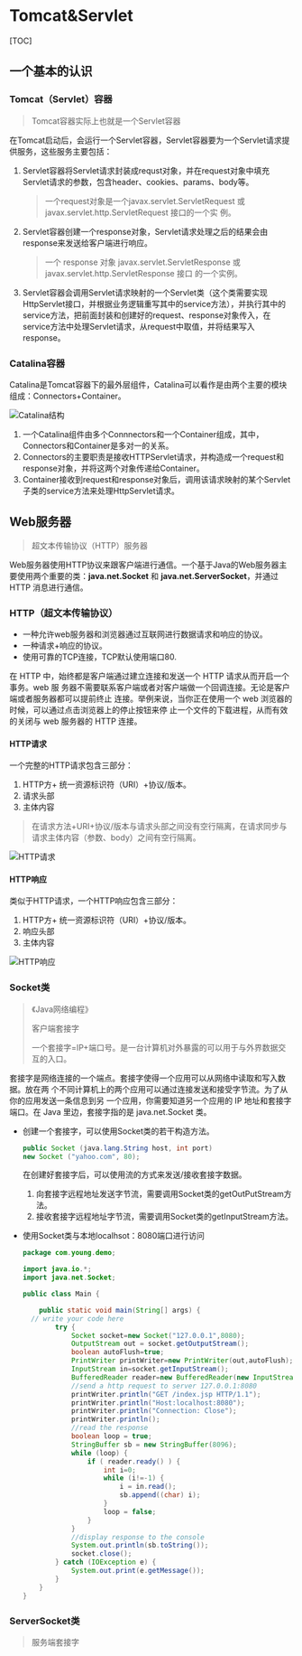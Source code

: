 # Tomcat&Servlet

[TOC]

## 一个基本的认识

### Tomcat（Servlet）容器

> Tomcat容器实际上也就是一个Servlet容器

在Tomcat启动后，会运行一个Servlet容器，Servlet容器要为一个Servlet请求提供服务，这些服务主要包括：

1. Servlet容器将Servlet请求封装成requst对象，并在request对象中填充Servlet请求的参数，包含header、cookies、params、body等。

   > 一个request对象是一个javax.servlet.ServletRequest 或 javax.servlet.http.ServletRequest 接口的一个实 例。

2. Servlet容器创建一个response对象，Servlet请求处理之后的结果会由response来发送给客户端进行响应。

   > 一个 response 对象 javax.servlet.ServletResponse 或 javax.servlet.http.ServletResponse 接口 的一个实例。 

3. Servlet容器会调用Servlet请求映射的一个Servlet类（这个类需要实现HttpServlet接口，并根据业务逻辑重写其中的service方法），并执行其中的service方法，把前面封装和创建好的request、response对象传入，在service方法中处理Servlet请求，从request中取值，并将结果写入response。

### Catalina容器

Catalina是Tomcat容器下的最外层组件，Catalina可以看作是由两个主要的模块组成：Connectors+Container。

![Catalina结构](/var/folders/02/6fb830cn5wx_blr0m3nj9bx40000gn/T/abnerworks.Typora/image-20180916142608925.png)

1. 一个Catalina组件由多个Connnectors和一个Container组成，其中，Connectors和Container是多对一的关系。
2. Connectors的主要职责是接收HTTPServlet请求，并构造成一个request和response对象，并将这两个对象传递给Container。
3. Container接收到request和response对象后，调用该请求映射的某个Servlet子类的service方法来处理HttpServlet请求。

## Web服务器

> 超文本传输协议（HTTP）服务器

Web服务器使用HTTP协议来跟客户端进行通信。一个基于Java的Web服务器主要使用两个重要的类：**java.net.Socket** 和 **java.net.ServerSocket**，并通过 HTTP 消息进行通信。

### HTTP（超文本传输协议）

- 一种允许web服务器和浏览器通过互联网进行数据请求和响应的协议。
- 一种请求+响应的协议。
- 使用可靠的TCP连接，TCP默认使用端口80.

在 HTTP 中，始终都是客户端通过建立连接和发送一个 HTTP 请求从而开启一个事务。web 服
务器不需要联系客户端或者对客户端做一个回调连接。无论是客户端或者服务器都可以提前终止
连接。举例来说，当你正在使用一个 web 浏览器的时候，可以通过点击浏览器上的停止按钮来停
止一个文件的下载进程，从而有效的关闭与 web 服务器的 HTTP 连接。

#### HTTP请求

一个完整的HTTP请求包含三部分：

1. HTTP方+ 统一资源标识符（URI）+协议/版本。
2. 请求头部
3. 主体内容

> 在请求方法+URI+协议/版本与请求头部之间没有空行隔离，在请求同步与请求主体内容（参数、body）之间有空行隔离。

![HTTP请求](/var/folders/02/6fb830cn5wx_blr0m3nj9bx40000gn/T/abnerworks.Typora/image-20180916144330489.png)

#### HTTP响应

类似于HTTP请求，一个HTTP响应包含三部分：

1. HTTP方+ 统一资源标识符（URI）+协议/版本。
2. 响应头部
3. 主体内容

![HTTP响应](/Users/yangkun/YoungGit/Noter-Young/resources/Jietu20180916-144746.jpg)

### Socket类

> 《Java网络编程》
>
> 客户端套接字
>
> 一个套接字=IP+端口号。是一台计算机对外暴露的可以用于与外界数据交互的入口。

套接字是网络连接的一个端点。套接字使得一个应用可以从网络中读取和写入数据。放在两 个不同计算机上的两个应用可以通过连接发送和接受字节流。为了从你的应用发送一条信息到另 一个应用，你需要知道另一个应用的 IP 地址和套接字端口。在 Java 里边，套接字指的是 java.net.Socket 类。

- 创建一个套接字，可以使用Socket类的若干构造方法。

  ```java
  public Socket (java.lang.String host, int port)
  new Socket ("yahoo.com", 80);
  ```

  在创建好套接字后，可以使用流的方式来发送/接收套接字数据。

  1. 向套接字远程地址发送字节流，需要调用Socket类的getOutPutStream方法。
  2. 接收套接字远程地址字节流，需要调用Socket类的getInputStream方法。

- 使用Socket类与本地localhsot：8080端口进行访问

  ```java
  package com.young.demo;
  
  import java.io.*;
  import java.net.Socket;
  
  public class Main {
  
      public static void main(String[] args) {
  	// write your code here
          try {
              Socket socket=new Socket("127.0.0.1",8080);
              OutputStream out = socket.getOutputStream();
              boolean autoFlush=true;
              PrintWriter printWriter=new PrintWriter(out,autoFlush);
              InputStream in=socket.getInputStream();
              BufferedReader reader=new BufferedReader(new InputStreamReader(in));
              //send a http request to server 127.0.0.1:8080
              printWriter.println("GET /index.jsp HTTP/1.1");
              printWriter.println("Host:localhost:8080");
              printWriter.println("Connection: Close");
              printWriter.println();
              //read the response
              boolean loop = true;
              StringBuffer sb = new StringBuffer(8096);
              while (loop) {
                  if ( reader.ready() ) {
                      int i=0;
                      while (i!=-1) {
                          i = in.read();
                          sb.append((char) i);
                      }
                      loop = false;
                  }
              }
              //display response to the console
              System.out.println(sb.toString());
              socket.close();
          } catch (IOException e) {
              System.out.print(e.getMessage());
          }
      }
  }
  ```

### ServerSocket类

> 服务端套接字



